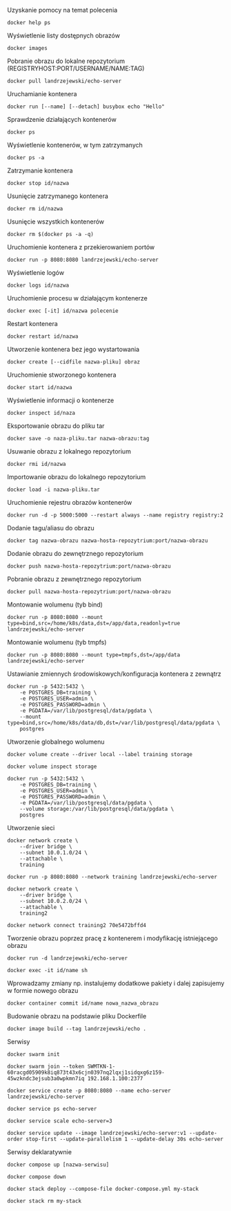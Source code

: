 Uzyskanie pomocy na temat polecenia
```
docker help ps
```
Wyświetlenie listy dostępnych obrazów
```
docker images
```
Pobranie obrazu do lokalne repozytorium (REGISTRYHOST:PORT/USERNAME/NAME:TAG)
```
docker pull landrzejewski/echo-server
```
Uruchamianie kontenera
```
docker run [--name] [--detach] busybox echo "Hello"
```
Sprawdzenie działających kontenerów
```
docker ps
```
Wyświetlenie kontenerów, w tym zatrzymanych
```
docker ps -a
```
Zatrzymanie kontenera
```
docker stop id/nazwa
```
Usunięcie zatrzymanego kontenera
```
docker rm id/nazwa
```
Usunięcie wszystkich kontenerów
```
docker rm $(docker ps -a -q)
```
Uruchomienie kontenera z przekierowaniem portów
```
docker run -p 8080:8080 landrzejewski/echo-server
```
Wyświetlenie logów
```
docker logs id/nazwa
```
Uruchomienie procesu w działającym kontenerze
```
docker exec [-it] id/nazwa polecenie
```
Restart kontenera
```
docker restart id/nazwa
```
Utworzenie kontenera bez jego wystartowania
```
docker create [--cidfile nazwa-pliku] obraz 
```
Uruchomienie stworzonego kontenera
```
docker start id/nazwa 
```
Wyświetlenie informacji o kontenerze
```
docker inspect id/naza
```
Eksportowanie obrazu do pliku tar
```
docker save -o naza-pliku.tar nazwa-obrazu:tag
```
Usuwanie obrazu z lokalnego repozytorium
```
docker rmi id/nazwa
```
Importowanie obrazu do lokalnego repozytorium
```
docker load -i nazwa-pliku.tar
```
Uruchomienie rejestru obrazów kontenerów
```
docker run -d -p 5000:5000 --restart always --name registry registry:2
```
Dodanie tagu/aliasu do obrazu 
```
docker tag nazwa-obrazu nazwa-hosta-repozytrium:port/nazwa-obrazu
```
Dodanie obrazu do zewnętrznego repozytorium
```
docker push nazwa-hosta-repozytrium:port/nazwa-obrazu
```
Pobranie obrazu z zewnętrznego repozytorium
```
docker pull nazwa-hosta-repozytrium:port/nazwa-obrazu
```
Montowanie wolumenu (tyb bind)
```
docker run -p 8080:8080 --mount type=bind,src=/home/k8s/data,dst=/app/data,readonly=true landrzejewski/echo-server
```
Montowanie wolumenu (tyb tmpfs)
```
docker run -p 8080:8080 --mount type=tmpfs,dst=/app/data landrzejewski/echo-server
```
Ustawianie zmiennych środowiskowych/konfiguracja kontenera z zewnątrz
```
docker run -p 5432:5432 \
    -e POSTGRES_DB=training \
    -e POSTGRES_USER=admin \
    -e POSTGRES_PASSWORD=admin \
    -e PGDATA=/var/lib/postgresql/data/pgdata \
    --mount type=bind,src=/home/k8s/data/db,dst=/var/lib/postgresql/data/pgdata \
    postgres
```
Utworzenie globalnego wolumenu
```
docker volume create --driver local --label training storage
```
```
docker volume inspect storage
```
```
docker run -p 5432:5432 \
    -e POSTGRES_DB=training \
    -e POSTGRES_USER=admin \
    -e POSTGRES_PASSWORD=admin \
    -e PGDATA=/var/lib/postgresql/data/pgdata \
    --volume storage:/var/lib/postgresql/data/pgdata \
    postgres
```
Utworzenie sieci
```
docker network create \
    --driver bridge \
    --subnet 10.0.1.0/24 \
    --attachable \
    training
```
```
docker run -p 8080:8080 --network training landrzejewski/echo-server
```
```
docker network create \
    --driver bridge \
    --subnet 10.0.2.0/24 \
    --attachable \
    training2
```
```
docker network connect training2 70e5472bffd4
```
Tworzenie obrazu poprzez pracę z kontenerem i modyfikację istniejącego obrazu
```
docker run -d landrzejewski/echo-server
```
```
docker exec -it id/name sh
```
Wprowadzamy zmiany np. instalujemy dodatkowe pakiety i dalej zapisujemy w formie nowego obrazu
```
docker container commit id/name nowa_nazwa_obrazu
```
Budowanie obrazu na podstawie pliku Dockerfile
```
docker image build --tag landrzejewski/echo .
```
Serwisy
```
docker swarm init
```
```
docker swarm join --token SWMTKN-1-60racgd05909k8iq873t43x6cjn0397nq2lqxj1sidqxg6z159-45wzkndc3ejsub3a0wpkmn7iq 192.168.1.100:2377
```
```
docker service create -p 8080:8080 --name echo-server landrzejewski/echo-server
```
```
docker service ps echo-server
```
```
docker service scale echo-server=3
```
```
docker service update --image landrzejewski/echo-server:v1 --update-order stop-first --update-parallelism 1 --update-delay 30s echo-server
```
Serwisy deklaratywnie
```
docker compose up [nazwa-serwisu]
```
```
docker compose down
```
```
docker stack deploy --compose-file docker-compose.yml my-stack
```
```
docker stack rm my-stack
```






